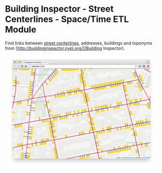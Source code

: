 # Building Inspector - Street Centerlines - Space/Time ETL Module

Find links between [street centerlines](http://mgiraldo.github.io/centerlines/), addresses, buildings and toponyms from [http://buildinginspector.nypl.org/](Building Inspector).

![](screenshot.png)
